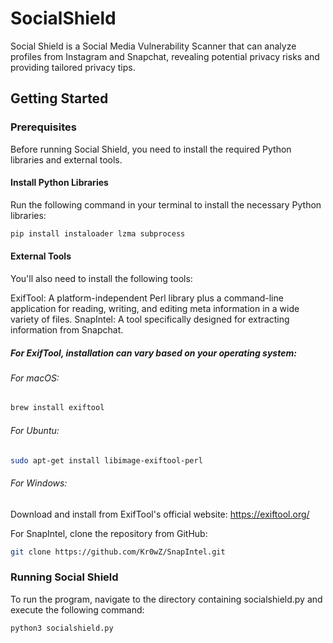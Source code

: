 # SocialShield
Social Shield is a Social Media Vulnerability Scanner that can analyze profiles from Instagram and Snapchat, revealing potential privacy risks and providing tailored privacy tips.

## Getting Started

### Prerequisites
Before running Social Shield, you need to install the required Python libraries and external tools.

#### Install Python Libraries
Run the following command in your terminal to install the necessary Python libraries:

```bash
pip install instaloader lzma subprocess
```

#### External Tools
You'll also need to install the following tools:

ExifTool: A platform-independent Perl library plus a command-line application for reading, writing, and editing meta information in a wide variety of files.
SnapIntel: A tool specifically designed for extracting information from Snapchat.

##### For ExifTool, installation can vary based on your operating system:

###### For macOS:
```bash
brew install exiftool
```

###### For Ubuntu:
```bash
sudo apt-get install libimage-exiftool-perl
```

###### For Windows:
Download and install from ExifTool's official website: https://exiftool.org/

For SnapIntel, clone the repository from GitHub:
```bash
git clone https://github.com/Kr0wZ/SnapIntel.git
```

### Running Social Shield
To run the program, navigate to the directory containing socialshield.py and execute the following command:
```bash
python3 socialshield.py
```
